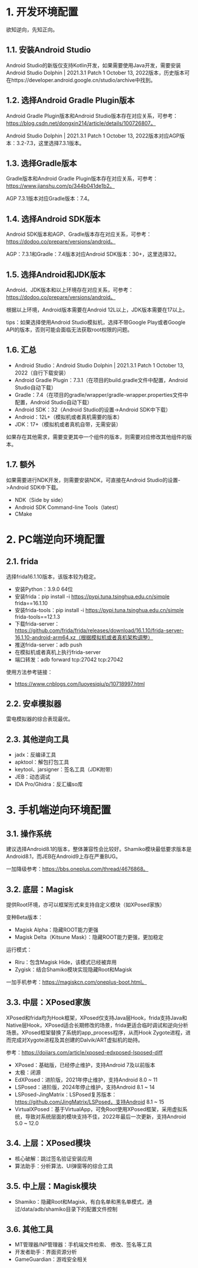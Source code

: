# 1. 开发环境配置

欲知逆向，先知正向。

## 1.1. 安装Android Studio

Android Studio的新版仅支持Kotlin开发，如果需要使用Java开发，需要安装Android Studio Dolphin | 2021.3.1 Patch 1 October 13, 2022版本，历史版本可在https://developer.android.google.cn/studio/archive中找到。

## 1.2. 选择Android Gradle Plugin版本

Android Gradle Plugin版本和Android Studio版本存在对应关系，可参考：https://blog.csdn.net/dongxin214/article/details/100726807。

Android Studio Dolphin | 2021.3.1 Patch 1 October 13, 2022版本对应AGP版本：3.2-7.3，这里选择7.3.1版本。

## 1.3. 选择Gradle版本

Gradle版本和Android Gradle Plugin版本存在对应关系，可参考：https://www.jianshu.com/p/344b041de1b2。

AGP 7.3.1版本对应Gradle版本：7.4。

## 1.4. 选择Android SDK版本

Android SDK版本和AGP、Gradle版本存在对应关系，可参考：https://dodoo.co/prepare/versions/android。

AGP：7.3.1和Gradle：7.4版本对应Android SDK版本：30+，这里选择32。

## 1.5. 选择Android和JDK版本

Android、JDK版本和以上环境存在对应关系，可参考：https://dodoo.co/prepare/versions/android。

根据以上环境，Android版本需要在Android 12L以上，JDK版本需要在17以上。

tips：如果选择使用Android Studio模拟机，选择不带Google Play或者Google API的版本，否则可能会面临无法获取root权限的问题。

## 1.6. 汇总
* Android Studio：Android Studio Dolphin | 2021.3.1 Patch 1 October 13, 2022（自行下载安装）
* Android Gradle Plugin：7.3.1（在项目的build.gradle文件中配置，Android Studio自动下载）
* Gradle：7.4（在项目的gradle/wrapper/gradle-wrapper.properties文件中配置，Android Studio自动下载）
* Android SDK：32（Android Studio的设置->Android SDK中下载）
* Android：12L+（模拟机或者真机需要的版本）
* JDK：17+（模拟机或者真机自带，无需安装）

如果存在其他需求，需要变更其中一个组件的版本，则需要对应修改其他组件的版本。

## 1.7. 额外

如果需要进行NDK开发，则需要安装NDK，可直接在Android Studio的设置->Android SDK中下载。
* NDK（Side by side）
* Android SDK Command-line Tools（latest）
* CMake

# 2. PC端逆向环境配置

## 2.1. frida
选择frida16.1.10版本，该版本较为稳定。
* 安装Python：3.9.0 64位
* 安装frida：pip install -i https://pypi.tuna.tsinghua.edu.cn/simple frida==16.1.10
* 安装frida-tools：pip install -i https://pypi.tuna.tsinghua.edu.cn/simple frida-tools==12.1.3
* 下载frida-server：https://github.com/frida/frida/releases/download/16.1.10/frida-server-16.1.10-android-arm64.xz（根据模拟机或者真机架构调整）
* 推送frida-server：adb push
* 在模拟机或者真机上执行frida-server
* 端口转发：adb forward tcp:27042 tcp:27042

使用方法参考链接：
* https://www.cnblogs.com/luoyesiqiu/p/10718997.html

## 2.2. 安卓模拟器

雷电模拟器的综合表现最优。

## 2.3. 其他逆向工具
* jadx：反编译工具
* apktool：解包打包工具
* keytool、jarsigner：签名工具（JDK附带）
* JEB：动态调试
* IDA Pro/Ghidra：反汇编so库

# 3. 手机端逆向环境配置

## 3.1. 操作系统

建议选择Android8.1的版本，整体兼容性会比较好。Shamiko模块最低要求版本是Android8.1，而JEB在Android9上存在严重BUG。

一加降级参考：https://bbs.oneplus.com/thread/4676868。

## 3.2. 底层：Magisk

提供Root环境，亦可以框架形式来支持自定义模块（如XPosed家族）

变种Beta版本：
* Magisk Alpha：隐藏ROOT能力更强
* Magisk Delta（Kitsune Mask）：隐藏ROOT能力更强，更加稳定

运行模式：
* Riru：包含Magisk Hide，该模式已经被弃用
* Zygisk：结合Shamiko模块实现隐藏Root和Magisk

一加手机参考：https://magiskcn.com/oneplus-boot.html。

## 3.3. 中层：XPosed家族

XPosed和frida均为Hook框架，XPosed仅支持Java层Hook，frida支持Java和Native层Hook，XPosed适合长期修改的场景，frida更适合临时调试和逆向分析场景。XPosed框架替换了系统的app_process程序，从而Hook Zygote进程，进而完成对Xygote进程及其创建的Dalvik/ART虚拟机的劫持。

参考：https://doiiars.com/article/xposed-edxposed-lsposed-diff

* XPosed：基础版，已经停止维护，支持Android 7及以前版本
* 太极：闭源
* EdXPosed：进阶版，2021年停止维护，支持Android 8.0 ~ 11
* LSPosed：进阶版，2024年停止维护，支持Android 8.1 ~ 14
* LSPosed-JingMatrix：LSPosed复苏版本：https://github.com/JingMatrix/LSPosed，支持Android 8.1 ~ 15
* VirtualXPosed：基于VirtualApp，可免Root使用XPosed框架，采用虚拟系统，导致对系统层面的模块支持不佳，2022年最后一次更新，支持Android 5.0 ~ 12.0

## 3.4. 上层：XPosed模块

* 核心破解：跳过签名验证安装应用
* 算法助手：分析算法、UI弹窗等的综合工具

## 3.5. 中上层：Magisk模块

* Shamiko：隐藏Root和Magisk，有白名单和黑名单模式，通过/data/adb/shamiko目录下的配置文件控制

## 3.6. 其他工具

* MT管理器/NP管理器：手机端文件检索、 修改、签名等工具
* 开发者助手：界面资源分析
* GameGuardian：游戏安全相关
